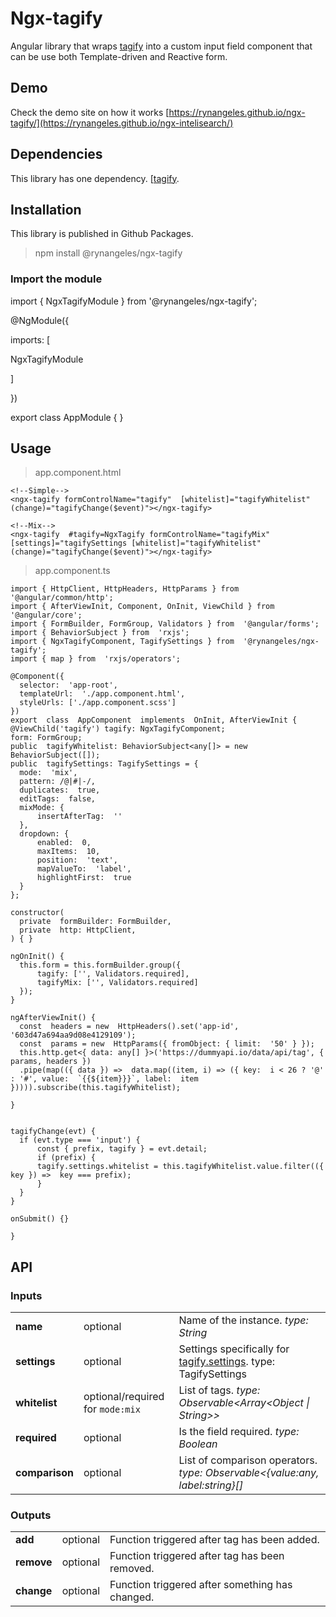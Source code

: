 
# Ngx-tagify

  

Angular library that wraps [tagify](https://yaireo.github.io/tagify/) into a custom input field component that can be use both Template-driven and Reactive form.

  

## Demo

  

Check the demo site on how it works [https://rynangeles.github.io/ngx-tagify/](https://rynangeles.github.io/ngx-intelisearch/)

  

## Dependencies

  

This library has one dependency. [[tagify](https://yaireo.github.io/tagify/).

  

## Installation

  

This library is published in Github Packages.

  

> npm install @rynangeles/ngx-tagify

  
  

### Import the module

import { NgxTagifyModule } from  '@rynangeles/ngx-tagify';

  

@NgModule({

imports: [

NgxTagifyModule

]

})

export class AppModule { }

  

## Usage

  

> app.component.html

  
```
<!--Simple-->
<ngx-tagify formControlName="tagify"  [whitelist]="tagifyWhitelist" (change)="tagifyChange($event)"></ngx-tagify>

<!--Mix-->
<ngx-tagify  #tagify=NgxTagify formControlName="tagifyMix" [settings]="tagifySettings [whitelist]="tagifyWhitelist" (change)="tagifyChange($event)"></ngx-tagify>
```
> app.component.ts

  ```
import { HttpClient, HttpHeaders, HttpParams } from  '@angular/common/http';
import { AfterViewInit, Component, OnInit, ViewChild } from  '@angular/core';
import { FormBuilder, FormGroup, Validators } from  '@angular/forms';
import { BehaviorSubject } from  'rxjs';
import { NgxTagifyComponent, TagifySettings } from  '@rynangeles/ngx-tagify';
import { map } from  'rxjs/operators';

@Component({
	selector:  'app-root',
	templateUrl:  './app.component.html',
	styleUrls: ['./app.component.scss']
})
export  class  AppComponent  implements  OnInit, AfterViewInit {
@ViewChild('tagify') tagify: NgxTagifyComponent;
form: FormGroup;
public  tagifyWhitelist: BehaviorSubject<any[]> = new  BehaviorSubject([]);
public  tagifySettings: TagifySettings = {
	mode:  'mix',
	pattern: /@|#|-/,
	duplicates:  true,
	editTags:  false,
	mixMode: {
		insertAfterTag:  ''
	},
	dropdown: {
		enabled:  0,
		maxItems:  10,
		position:  'text',
		mapValueTo:  'label',
		highlightFirst:  true
	}
};

constructor(
	private  formBuilder: FormBuilder,
	private  http: HttpClient,
) { }

ngOnInit() {
	this.form = this.formBuilder.group({
		tagify: ['', Validators.required],
		tagifyMix: ['', Validators.required]
	});
}

ngAfterViewInit() {
	const  headers = new  HttpHeaders().set('app-id', '603d47a694aa9d08e4129109');
	const  params = new  HttpParams({ fromObject: { limit:  '50' } });
	this.http.get<{ data: any[] }>('https://dummyapi.io/data/api/tag', { params, headers })
	.pipe(map(({ data }) =>  data.map((item, i) => ({ key:  i < 26 ? '@' : '#', value:  `{{${item}}}`, label:  item })))).subscribe(this.tagifyWhitelist);

}
  

tagifyChange(evt) {
	if (evt.type === 'input') {
		const { prefix, tagify } = evt.detail;
		if (prefix) {
		tagify.settings.whitelist = this.tagifyWhitelist.value.filter(({ key }) =>  key === prefix);
		}
	}
}

onSubmit() {}

}
```

## API

### Inputs

| | | |
|--|--|--|
| **name** | optional | Name of the instance. *type: String* |
| **settings** | optional | Settings specifically for [tagify.settings](https://github.com/yairEO/tagify#settings). type: TagifySettings |
| **whitelist** | optional/required for `mode:mix` | List of tags. *type: Observable<Array<Object \| String>>* |
| **required** | optional | Is the field required. *type: Boolean* |
| **comparison** | optional | List of comparison operators. *type: Observable<{value:any, label:string}[]* |

  

### Outputs

| | | |
|--|--|--|
| **add** | optional | Function triggered after tag has been added. |
| **remove** | optional | Function triggered after tag has been removed. |
| **change** | optional | Function triggered after something has changed. |